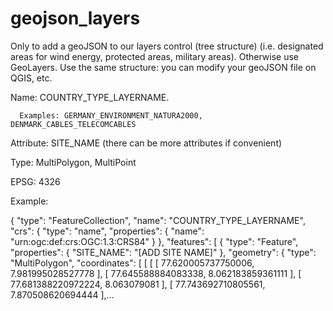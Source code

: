 # geojson_layers

Only to add a geoJSON to our layers control (tree structure) (i.e. designated areas for wind energy, protected areas, military areas). Otherwise use GeoLayers.
Use the same structure: you can modify your geoJSON file on QGIS, etc.

Name: COUNTRY_TYPE_LAYERNAME. 

      Examples: GERMANY_ENVIRONMENT_NATURA2000, DENMARK_CABLES_TELECOMCABLES

Attribute: SITE_NAME (there can be more attributes if convenient)

Type: MultiPolygon, MultiPoint

EPSG: 4326

Example:

{
"type": "FeatureCollection",
"name": "COUNTRY_TYPE_LAYERNAME",
"crs": { "type": "name", "properties": { "name": "urn:ogc:def:crs:OGC:1.3:CRS84" } },
"features": [
{ "type": "Feature", "properties": { "SITE_NAME": "[ADD SITE NAME]" }, "geometry": { "type": "MultiPolygon", 
  "coordinates": [ [ [ [ 77.620005737750006, 7.981995028527778 ], [ 77.645588884083338, 8.062183859361111 ], 
                      [ 77.681388220972224, 8.063079081 ], [ 77.743692710805561, 7.870508620694444 ],...
